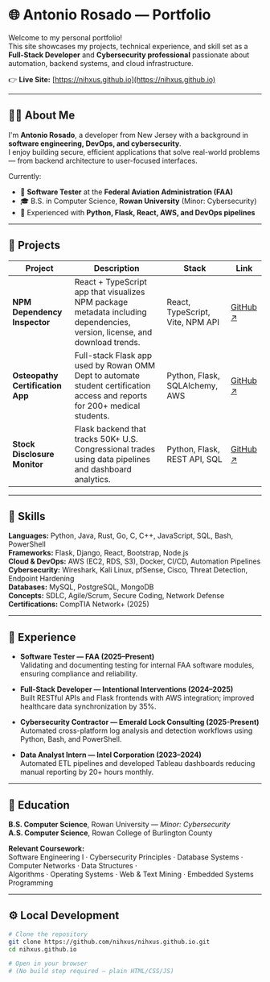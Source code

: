 # 🌐 Antonio Rosado — Portfolio

Welcome to my personal portfolio!  
This site showcases my projects, technical experience, and skill set as a **Full-Stack Developer** and **Cybersecurity professional** passionate about automation, backend systems, and cloud infrastructure.

👉 **Live Site:** [https://nihxus.github.io](https://nihxus.github.io)

---

## 🧑‍💻 About Me
I'm **Antonio Rosado**, a developer from New Jersey with a background in **software engineering, DevOps, and cybersecurity**.  
I enjoy building secure, efficient applications that solve real-world problems — from backend architecture to user-focused interfaces.

Currently:
- 💼 **Software Tester** at the **Federal Aviation Administration (FAA)**
- 🎓 B.S. in Computer Science, **Rowan University** (Minor: Cybersecurity)
- 🧰 Experienced with **Python, Flask, React, AWS, and DevOps pipelines**

---

## 🚀 Projects

| Project | Description | Stack | Link |
|----------|--------------|-------|------|
| **NPM Dependency Inspector** | React + TypeScript app that visualizes NPM package metadata including dependencies, version, license, and download trends. | React, TypeScript, Vite, NPM API | [GitHub ↗](https://github.com/nihxus/npm-dependency-inspector) |
| **Osteopathy Certification App** | Full-stack Flask app used by Rowan OMM Dept to automate student certification access and reports for 200+ medical students. | Python, Flask, SQLAlchemy, AWS | [GitHub ↗](https://github.com/nihxus/OMMProject-main) |
| **Stock Disclosure Monitor** | Flask backend that tracks 50K+ U.S. Congressional trades using data pipelines and dashboard analytics. | Python, Flask, REST API, SQL | [GitHub ↗](https://github.com/nihxus/Owlgorithmic-Traders) |

---

## 🧠 Skills

**Languages:** Python, Java, Rust, Go, C, C++, JavaScript, SQL, Bash, PowerShell  
**Frameworks:** Flask, Django, React, Bootstrap, Node.js  
**Cloud & DevOps:** AWS (EC2, RDS, S3), Docker, CI/CD, Automation Pipelines  
**Cybersecurity:** Wireshark, Kali Linux, pfSense, Cisco, Threat Detection, Endpoint Hardening  
**Databases:** MySQL, PostgreSQL, MongoDB  
**Concepts:** SDLC, Agile/Scrum, Secure Coding, Network Defense  
**Certifications:** CompTIA Network+ (2025)

---

## 🏢 Experience

- **Software Tester — FAA (2025–Present)**  
  Validating and documenting testing for internal FAA software modules, ensuring compliance and reliability.

- **Full-Stack Developer — Intentional Interventions (2024–2025)**  
  Built RESTful APIs and Flask frontends with AWS integration; improved healthcare data synchronization by 35%.

- **Cybersecurity Contractor — Emerald Lock Consulting (2025-Present)**  
  Automated cross-platform log analysis and detection workflows using Python, Bash, and PowerShell.

- **Data Analyst Intern — Intel Corporation (2023–2024)**  
  Automated ETL pipelines and developed Tableau dashboards reducing manual reporting by 20+ hours monthly.

---

## 🧩 Education

**B.S. Computer Science**, Rowan University — *Minor: Cybersecurity*  
**A.S. Computer Science**, Rowan College of Burlington County  

**Relevant Coursework:**  
Software Engineering I · Cybersecurity Principles · Database Systems · Computer Networks · Data Structures ·  
Algorithms · Operating Systems · Web & Text Mining · Embedded Systems Programming

---

## ⚙️ Local Development

```bash
# Clone the repository
git clone https://github.com/nihxus/nihxus.github.io.git
cd nihxus.github.io

# Open in your browser
# (No build step required — plain HTML/CSS/JS)
